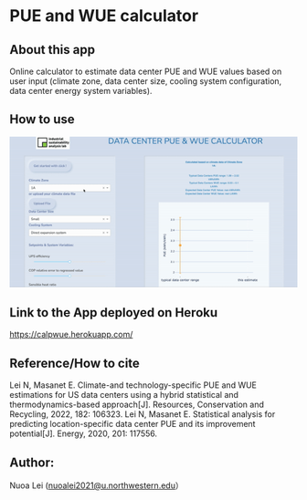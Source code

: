 # PUE and WUE calculator

## About this app
Online calculator to estimate data center PUE and WUE values based on user input (climate zone, data center size, cooling system configuration, data center energy system variables).

## How to use
![Alt Text](https://github.com/nuoaleon/UEcalculator_dash_app/blob/master/demo/ue_demo.gif)

## Link to the App deployed on Heroku
https://calpwue.herokuapp.com/

## Reference/How to cite
Lei N, Masanet E. Climate-and technology-specific PUE and WUE estimations for US data centers using a hybrid statistical and thermodynamics-based approach[J]. Resources, Conservation and Recycling, 2022, 182: 106323.
Lei N, Masanet E. Statistical analysis for predicting location-specific data center PUE and its improvement potential[J]. Energy, 2020, 201: 117556.

## Author: 
Nuoa Lei (nuoalei2021@u.northwestern.edu）

